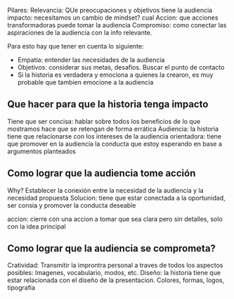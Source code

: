 Pilares:
Relevancia: QUe preocupaciones y objetivos tiene la audiencia
impacto: necesitamos un cambio de mindset? cual
Accion: que acciones transformadoras puede tomar la audiencia
Compromiso: como conectar las aspiraciones de la audiencia con la info relevante.

Para esto hay que tener en cuenta lo siguiente:
- Empatia: entender las necesidades de la audiencia 
- Objetivos: considerar sus metas, desafios. Buscar el punto de contacto
- Si la historia es verdadera y emociona a quienes la crearon, es muy probable que tambien emocione a la audiencia 

## Que hacer para que la historia tenga impacto
Tiene que ser concisa: hablar sobre todos los beneficios de lo que mostramos hace que se retengan de forma errática
Audiencia: la historia tiene que relacionarse con los intereses de la audiencia 
orientadora: tiene que promover en la audiencia la conducta que estoy esperando en base a argumentos planteados

## Como lograr que la audiencia tome acción

Why? Establecer la conexión entre la necesidad de la audiencia y la necesidad propuesta
Solucion: tiene que estar conectada a la oportunidad, ser consia y promover la conducta deseable

accion: cierre con una accion a tomar que sea clara pero sin detalles, solo con la idea principal

## Como lograr que la audiencia se comprometa?
Cratividad: Transmitir la improntra personal a traves de todos los aspectos posibles: Imagenes, vocabulario, modos, etc.
Diseño: la historia tiene que estar relacionada con el diseño de la presentacion. Colores, formas, logos, tipografia